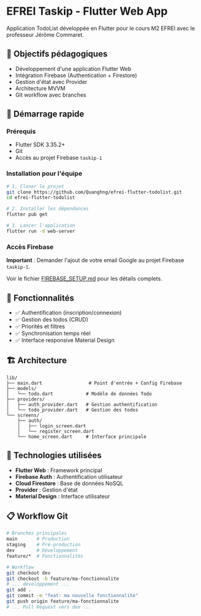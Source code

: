 # EFREI Taskip - Flutter Web App

Application TodoList développée en Flutter pour le cours M2 EFREI avec le professeur Jérôme Commaret.

## 🎯 Objectifs pédagogiques

- Développement d'une application Flutter Web
- Intégration Firebase (Authentication + Firestore)
- Gestion d'état avec Provider
- Architecture MVVM
- Git workflow avec branches

## 🚀 Démarrage rapide

### Prérequis
- Flutter SDK 3.35.2+
- Git
- Accès au projet Firebase `taskip-1`

### Installation pour l'équipe

```bash
# 1. Cloner le projet
git clone https://github.com/Quanghng/efrei-flutter-todolist.git
cd efrei-flutter-todolist

# 2. Installer les dépendances
flutter pub get

# 3. Lancer l'application
flutter run -d web-server
```

### Accès Firebase

**Important** : Demander l'ajout de votre email Google au projet Firebase `taskip-1`.

Voir le fichier [FIREBASE_SETUP.md](FIREBASE_SETUP.md) pour les détails complets.

## 📱 Fonctionnalités

- ✅ Authentification (inscription/connexion)
- ✅ Gestion des todos (CRUD)
- ✅ Priorités et filtres
- ✅ Synchronisation temps réel
- ✅ Interface responsive Material Design

## 🏗️ Architecture

```
lib/
├── main.dart                 # Point d'entrée + Config Firebase
├── models/
│   └── todo.dart            # Modèle de données Todo
├── providers/
│   ├── auth_provider.dart   # Gestion authentification
│   └── todo_provider.dart   # Gestion des todos
└── screens/
    ├── auth/
    │   ├── login_screen.dart
    │   └── register_screen.dart
    └── home_screen.dart     # Interface principale
```

## 🔧 Technologies utilisées

- **Flutter Web** : Framework principal
- **Firebase Auth** : Authentification utilisateur
- **Cloud Firestore** : Base de données NoSQL
- **Provider** : Gestion d'état
- **Material Design** : Interface utilisateur

## 📋 Workflow Git

```bash
# Branches principales
main       # Production
staging    # Pré-production  
dev        # Développement
feature/*  # Fonctionnalités

# Workflow
git checkout dev
git checkout -b feature/ma-fonctionnalite
# ... développement ...
git add .
git commit -m "feat: ma nouvelle fonctionnalité"
git push origin feature/ma-fonctionnalite
# ... Pull Request vers dev ...
```
